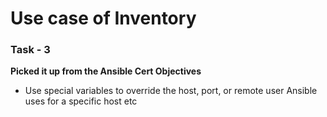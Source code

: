# Use case of Inventory

### Task - 3 
**Picked it up from the Ansible Cert Objectives**
- Use special variables to override the host, port, or remote user Ansible uses for a specific host etc


